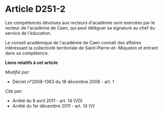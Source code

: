 # Article D251-2

Les compétences dévolues aux recteurs d'académie sont exercées par le recteur de l'académie de Caen, qui peut déléguer sa
signature au chef du service de l'éducation.

Le conseil académique de l'académie de Caen connaît des affaires intéressant la collectivité territoriale de Saint-Pierre-et-
Miquelon et entrant dans sa compétence.

**Liens relatifs à cet article**

_Modifié par_:

  - Décret n°2008-1363 du 18 décembre 2008 - art. 1

_Cité par_:

  - Arrêté du 8 avril 2011 - art. 14 (VD)
  - Arrêté du 1er décembre 2011 - art. 14 (V)
